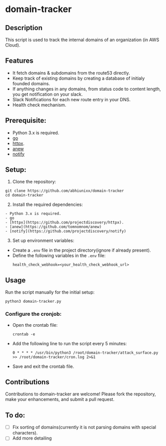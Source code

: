 # domain-tracker

## Description
This script is used to track the internal domains of an organization (in AWS Cloud).

## Features
- It fetch domains & subdomains from the route53 directly.
- Keep track of existing domains by creating a database of initialy founded domains.
- If anything changes in any domains, from status code to content length, you get notification on your slack.
- Slack Notifications for each new route entry in your DNS.
- Health check mechanism.

## Prerequisite:
- Python 3.x is required.
- [go](https://go.dev/doc/install)
- [httpx](https://github.com/projectdiscovery/httpx). 
- [anew](https://github.com/tomnomnom/anew)
- [notify](https://github.com/projectdiscovery/notify)

## Setup:
1. Clone the repository:
```
git clone https://github.com/abhiunixx/domain-tracker
cd domain-tracker
```

2. Install the required dependencies:
```
- Python 3.x is required.
- go
- [httpx](https://github.com/projectdiscovery/httpx). 
- [anew](https://github.com/tomnomnom/anew)
- [notify](https://github.com/projectdiscovery/notify)
```

3. Set up environment variables:
- Create a `.env` file in the project directory(ignore if already present).
- Define the following variables in the `.env` file:
  ```
  health_check_webhook=<your_health_check_webhook_url>
  ```

## Usage
Run the script manually for the initial setup:
```
python3 domain-tracker.py
```
### Configure the cronjob:
- Open the crontab file:
  ```
  crontab -e
  ```

- Add the following line to run the script every 5 minutes:
  ```
  0 * * * * /usr/bin/python3 /root/domain-tracker/attack_surface.py >> /root/domain-tracker/cron.log 2>&1
  ```

- Save and exit the crontab file.
## Contributions
Contributions to domain-tracker are welcome! Please fork the repository, make your enhancements, and submit a pull request.


## To do:
- [ ] Fix sorting of domains(currently it is not parsing domains with special characters).
- [ ] Add more detailing 
